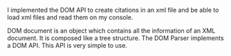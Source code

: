I implemented the DOM API to create citations in an xml file and be able to load xml files and read them on my console.

DOM document is an object which contains all the information of an XML document. It is composed like a tree structure. The DOM Parser implements a DOM API. This API is very simple to use.


<!--
**Vincent-byte450/Vincent-byte450** is a ✨ _special_ ✨ repository because its `README.md` (this file) appears on your GitHub profile.

Here are some ideas to get you started:

- 🔭 I’m currently working on ...
- 🌱 I’m currently learning ...
- 👯 I’m looking to collaborate on ...
- 🤔 I’m looking for help with ...
- 💬 Ask me about ...
- 📫 How to reach me: ...
- 😄 Pronouns: ...
- ⚡ Fun fact: ...
-->
